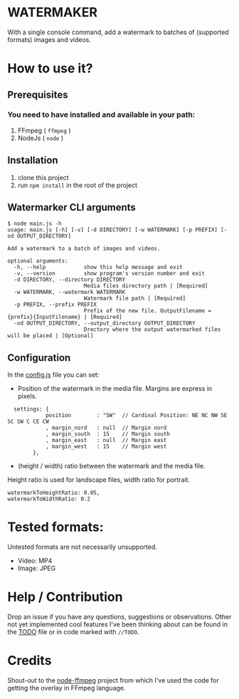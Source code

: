 # WATERMAKER
With a single console command, add a watermark to batches of (supported formats) images and videos.

# How to use it?

## Prerequisites
### You need to have installed and available in your path:
1. FFmpeg ( `ffmpeg` )
2. NodeJs ( `node` )

## Installation
1. clone this project
2. run `npm install` in the root of the project

## Watermarker CLI arguments
```
$ node main.js -h
usage: main.js [-h] [-v] [-d DIRECTORY] [-w WATERMARK] [-p PREFIX] [-od OUTPUT_DIRECTORY]

Add a watermark to a batch of images and videos.

optional arguments:
  -h, --help            show this help message and exit
  -v, --version         show program's version number and exit
  -d DIRECTORY, --directory DIRECTORY
                        Media files directory path | [Required]
  -w WATERMARK, --watermark WATERMARK
                        Watermark file path | [Required]
  -p PREFIX, --prefix PREFIX
                        Prefix of the new file. OutputFilename = {prefix}{InputFilename} | [Required]
  -od OUTPUT_DIRECTORY, --output_directory OUTPUT_DIRECTORY
                        Drectory where the output watermarked files will be placed | [Optional]
```

## Configuration
In the [config.js](https://github.com/oliveox/watermarker/blob/main/config.js) file you can set:


- Position of the watermark in the media file. Margins are express in pixels.
```
  settings: {
            position		: "SW"	// Cardinal Position: NE NC NW SE SC SW C CE CW
            , margin_nord	: null	// Margin nord 
            , margin_south	: 15	// Margin south
            , margin_east	: null	// Margin east
            , margin_west	: 15	// Margin west
        },
```

- (height / width) ratio between the watermark and the media file. 

Height ratio is used for landscape files, width ratio for portrait.
```
watermarkToHeightRatio: 0.05,
watermarkToWidthRatio: 0.2
```

# Tested formats:
Untested formats are not necessarily unsupported.
- Video: MP4
- Image: JPEG

# Help / Contribution
Drop an issue if you have any questions, suggestions or observations. Other not yet implemented cool features I've been thinking about can be found in the [TODO]() file or in code marked with `//TODO`.

# Credits
Shout-out to the [node-ffmpeg](https://github.com/damianociarla/node-ffmpeg) project from which I've used the code for getting the overlay in FFmpeg language.